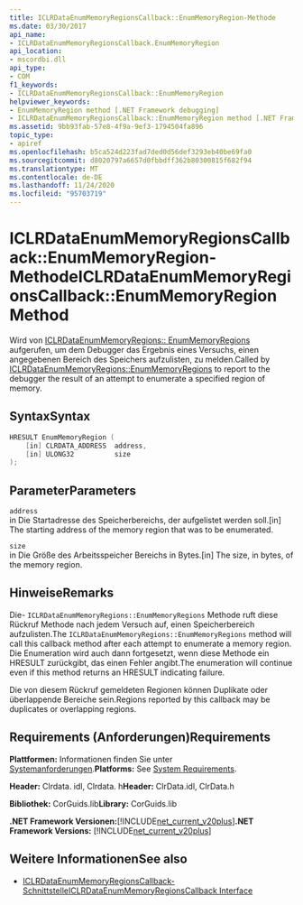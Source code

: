 ```yaml
---
title: ICLRDataEnumMemoryRegionsCallback::EnumMemoryRegion-Methode
ms.date: 03/30/2017
api_name:
- ICLRDataEnumMemoryRegionsCallback.EnumMemoryRegion
api_location:
- mscordbi.dll
api_type:
- COM
f1_keywords:
- ICLRDataEnumMemoryRegionsCallback::EnumMemoryRegion
helpviewer_keywords:
- EnumMemoryRegion method [.NET Framework debugging]
- ICLRDataEnumMemoryRegionsCallback::EnumMemoryRegion method [.NET Framework debugging]
ms.assetid: 9bb93fab-57e8-4f9a-9ef3-1794504fa896
topic_type:
- apiref
ms.openlocfilehash: b5ca524d223fad7ded0d56def3293eb40be69fa0
ms.sourcegitcommit: d8020797a6657d0fbbdff362b80300815f682f94
ms.translationtype: MT
ms.contentlocale: de-DE
ms.lasthandoff: 11/24/2020
ms.locfileid: "95703719"
---
```

# <a name="iclrdataenummemoryregionscallbackenummemoryregion-method"></a><span data-ttu-id="b27f3-102">ICLRDataEnumMemoryRegionsCallback::EnumMemoryRegion-Methode</span><span class="sxs-lookup"><span data-stu-id="b27f3-102">ICLRDataEnumMemoryRegionsCallback::EnumMemoryRegion Method</span></span>

<span data-ttu-id="b27f3-103">Wird von [ICLRDataEnumMemoryRegions:: EnumMemoryRegions](iclrdataenummemoryregions-enummemoryregions-method.md) aufgerufen, um dem Debugger das Ergebnis eines Versuchs, einen angegebenen Bereich des Speichers aufzulisten, zu melden.</span><span class="sxs-lookup"><span data-stu-id="b27f3-103">Called by [ICLRDataEnumMemoryRegions::EnumMemoryRegions](iclrdataenummemoryregions-enummemoryregions-method.md) to report to the debugger the result of an attempt to enumerate a specified region of memory.</span></span>  
  
## <a name="syntax"></a><span data-ttu-id="b27f3-104">Syntax</span><span class="sxs-lookup"><span data-stu-id="b27f3-104">Syntax</span></span>  
  
```cpp  
HRESULT EnumMemoryRegion (  
    [in] CLRDATA_ADDRESS  address,  
    [in] ULONG32          size  
);  
```  
  
## <a name="parameters"></a><span data-ttu-id="b27f3-105">Parameter</span><span class="sxs-lookup"><span data-stu-id="b27f3-105">Parameters</span></span>  

 `address`  
 <span data-ttu-id="b27f3-106">in Die Startadresse des Speicherbereichs, der aufgelistet werden soll.</span><span class="sxs-lookup"><span data-stu-id="b27f3-106">[in] The starting address of the memory region that was to be enumerated.</span></span>  
  
 `size`  
 <span data-ttu-id="b27f3-107">in Die Größe des Arbeitsspeicher Bereichs in Bytes.</span><span class="sxs-lookup"><span data-stu-id="b27f3-107">[in] The size, in bytes, of the memory region.</span></span>  
  
## <a name="remarks"></a><span data-ttu-id="b27f3-108">Hinweise</span><span class="sxs-lookup"><span data-stu-id="b27f3-108">Remarks</span></span>  

 <span data-ttu-id="b27f3-109">Die- `ICLRDataEnumMemoryRegions::EnumMemoryRegions` Methode ruft diese Rückruf Methode nach jedem Versuch auf, einen Speicherbereich aufzulisten.</span><span class="sxs-lookup"><span data-stu-id="b27f3-109">The `ICLRDataEnumMemoryRegions::EnumMemoryRegions` method will call this callback method after each attempt to enumerate a memory region.</span></span> <span data-ttu-id="b27f3-110">Die Enumeration wird auch dann fortgesetzt, wenn diese Methode ein HRESULT zurückgibt, das einen Fehler angibt.</span><span class="sxs-lookup"><span data-stu-id="b27f3-110">The enumeration will continue even if this method returns an HRESULT indicating failure.</span></span>  
  
 <span data-ttu-id="b27f3-111">Die von diesem Rückruf gemeldeten Regionen können Duplikate oder überlappende Bereiche sein.</span><span class="sxs-lookup"><span data-stu-id="b27f3-111">Regions reported by this callback may be duplicates or overlapping regions.</span></span>  
  
## <a name="requirements"></a><span data-ttu-id="b27f3-112">Requirements (Anforderungen)</span><span class="sxs-lookup"><span data-stu-id="b27f3-112">Requirements</span></span>  

 <span data-ttu-id="b27f3-113">**Plattformen:** Informationen finden Sie unter [Systemanforderungen](../../get-started/system-requirements.md).</span><span class="sxs-lookup"><span data-stu-id="b27f3-113">**Platforms:** See [System Requirements](../../get-started/system-requirements.md).</span></span>  
  
 <span data-ttu-id="b27f3-114">**Header:** Clrdata. idl, Clrdata. h</span><span class="sxs-lookup"><span data-stu-id="b27f3-114">**Header:** ClrData.idl, ClrData.h</span></span>  
  
 <span data-ttu-id="b27f3-115">**Bibliothek:** CorGuids.lib</span><span class="sxs-lookup"><span data-stu-id="b27f3-115">**Library:** CorGuids.lib</span></span>  
  
 <span data-ttu-id="b27f3-116">**.NET Framework Versionen:**[!INCLUDE[net_current_v20plus](../../../../includes/net-current-v20plus-md.md)]</span><span class="sxs-lookup"><span data-stu-id="b27f3-116">**.NET Framework Versions:** [!INCLUDE[net_current_v20plus](../../../../includes/net-current-v20plus-md.md)]</span></span>  
  
## <a name="see-also"></a><span data-ttu-id="b27f3-117">Weitere Informationen</span><span class="sxs-lookup"><span data-stu-id="b27f3-117">See also</span></span>

- [<span data-ttu-id="b27f3-118">ICLRDataEnumMemoryRegionsCallback-Schnittstelle</span><span class="sxs-lookup"><span data-stu-id="b27f3-118">ICLRDataEnumMemoryRegionsCallback Interface</span></span>](iclrdataenummemoryregionscallback-interface.md)
